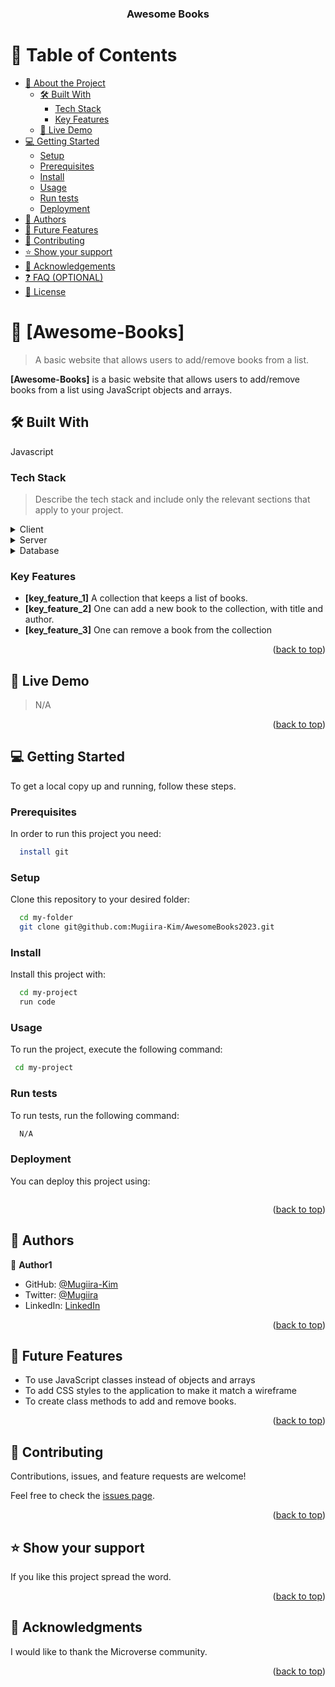 <a name="readme-top"></a>

<div align="center">
  

  <h3><b>Awesome Books</b></h3>

</div>

<!-- TABLE OF CONTENTS -->

# 📗 Table of Contents

- [📖 About the Project](#about-project)
  - [🛠 Built With](#built-with)
    - [Tech Stack](#tech-stack)
    - [Key Features](#key-features)
  - [🚀 Live Demo](#live-demo)
- [💻 Getting Started](#getting-started)
  - [Setup](#setup)
  - [Prerequisites](#prerequisites)
  - [Install](#install)
  - [Usage](#usage)
  - [Run tests](#run-tests)
  - [Deployment](#triangular_flag_on_post-deployment)
- [👥 Authors](#authors)
- [🔭 Future Features](#future-features)
- [🤝 Contributing](#contributing)
- [⭐️ Show your support](#support)
- [🙏 Acknowledgements](#acknowledgements)
- [❓ FAQ (OPTIONAL)](#faq)
- [📝 License](#license)


# 📖 [Awesome-Books] <a name="about-project"></a>

> A basic website that allows users to add/remove books from a list.

**[Awesome-Books]** is a basic website that allows users to add/remove books from a list using JavaScript objects and arrays.

## 🛠 Built With <a name="built-with"></a>
Javascript
### Tech Stack <a name="tech-stack"></a>

> Describe the tech stack and include only the relevant sections that apply to your project.

<details>
  <summary>Client</summary>
  <ul>
    <li><a href="https://www.javascript.com/">React.js</a></li>
  </ul>
</details>

<details>
  <summary>Server</summary>
  <ul>
    <li><a href="#">N/A</a></li>
  </ul>
</details>

<details>
<summary>Database</summary>
  <ul>
    <li><a href="#">NA</a></li>
  </ul>
</details>


### Key Features <a name="key-features"></a>

>
- **[key_feature_1]** A collection that keeps a list of books. 
- **[key_feature_2]** One can add a new book to the collection, with title and author.
- **[key_feature_3]** One can remove a book from the collection

<p align="right">(<a href="#readme-top">back to top</a>)</p>

<!-- LIVE DEMO -->

## 🚀 Live Demo <a name="live-demo"></a>

> N/A

<p align="right">(<a href="#readme-top">back to top</a>)</p>

<!-- GETTING STARTED -->

## 💻 Getting Started <a name="getting-started"></a>


To get a local copy up and running, follow these steps.

### Prerequisites

In order to run this project you need:




```sh
  install git
```


### Setup

Clone this repository to your desired folder:



```sh
  cd my-folder
  git clone git@github.com:Mugiira-Kim/AwesomeBooks2023.git
```

### Install

Install this project with:


```sh
  cd my-project
  run code
```


### Usage

To run the project, execute the following command:


```sh
 cd my-project
```


### Run tests

To run tests, run the following command:


```sh
  N/A
```


### Deployment

You can deploy this project using:


```sh

```

<p align="right">(<a href="#readme-top">back to top</a>)</p>

<!-- AUTHORS -->

## 👥 Authors <a name="authors"></a>


👤 **Author1**

- GitHub: [@Mugiira-Kim](https://github.com/githubhandle)
- Twitter: [@Mugiira](https://twitter.com/)
- LinkedIn: [LinkedIn](https://linkedin.com/)

<p align="right">(<a href="#readme-top">back to top</a>)</p>

<!-- FUTURE FEATURES -->

## 🔭 Future Features <a name="future-features"></a>

- To use JavaScript classes instead of objects and arrays 
- To add CSS styles to the application to make it match a wireframe
- To create class methods to add and remove books. 

<p align="right">(<a href="#readme-top">back to top</a>)</p>

<!-- CONTRIBUTING -->

## 🤝 Contributing <a name="contributing"></a>

Contributions, issues, and feature requests are welcome!

Feel free to check the [issues page](https://github.com/Mugiira-Kim/AwesomeBooks2023/issues).

<p align="right">(<a href="#readme-top">back to top</a>)</p>

<!-- SUPPORT -->

## ⭐️ Show your support <a name="support"></a>

If you like this project spread the word. 

<p align="right">(<a href="#readme-top">back to top</a>)</p>

## 🙏 Acknowledgments <a name="acknowledgements"></a>


I would like to thank the Microverse community. 

<p align="right">(<a href="#readme-top">back to top</a>)</p>
